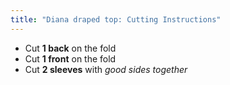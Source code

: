 ```yaml
---
title: "Diana draped top: Cutting Instructions"
---
```


- Cut **1 back** on the fold
- Cut **1 front** on the fold
- Cut **2 sleeves** with _good sides together_
